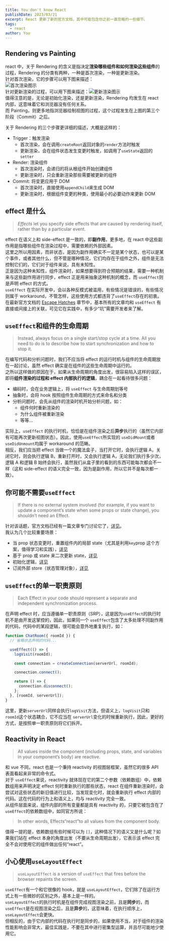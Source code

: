 ```yaml
---
title: You don't know React
publishDate: 2023/03/21
excerpt: React 更新了新的官方文档，其中可能包含你之前一直忽略的一些细节。
tags:
  - react
author: You
---
```


## Rendering vs Painting

react 中，关于 Rendering 的含义是指决定**渲染哪些组件和如何渲染这些组件**的过程，Rendering 的分类有两种，一种是首次渲染，一种是更新渲染。<br />针对首次渲染，它的步骤可以用下图来描述：<br />![首次渲染图示](/images/you-do-not-know-js/img1.png)<br />针对更新渲染的过程，可以用下图来描述：![更新渲染图示](/images/you-do-not-know-js/img2.png)<br />值得注意的是，无论是初始化渲染，还是更新渲染，Rendering 均发生在 react 内部，这意味着它和浏览器没有任何关系。<br />而 Painting，则更多地指浏览器绘制视图的过程，这个过程发生在上图的第三个阶段（Commit）之后。

关于 Rendering 的三个步骤更详细的描述，大概是这样的：

- Trigger：触发渲染
  - 首次渲染，会在调用`createRoot`返回对象的`render`方法时触发
  - 更新渲染，会在组件状态发生变更时触发，如调用了`useState`返回的`setter`
- Render: 渲染组件
  - 首次渲染时，会递归的将从根组件开始创建组件
  - 更新渲染时，只会重新渲染那些需要被更新的组件
- Commit: 将变更应用于 DOM
  - 首次渲染时，直接使用`appendChild`来生成 DOM
  - 更新渲染时，根据组件变更的种类，使用最小的必要动作来更新 DOM

## effect 是什么

> _Effects_ let you specify side effects that are caused by rendering itself, rather than by a particular event.

effect 在语义上和 side-effect 是一致的，即**副作用**，更多地，在 react 中这些副作用是指哪些组件在渲染过程中，需要依赖的外部因素。<br />这里之所以用因素，而非状态，是因为副作用确实不一定是某个状态，也可以是某个事件，或者其他什么，但不管是哪种情况，它们均存在于组件之外，组件是无法控制它们的，它们对于组件来说，具有未知性。<br />正是因为这种未知性，组件渲染时，如果想要得到符合预期的结果，需要一种机制来与这些副作用进行同步，effect 正是用来抽象这种机制的概念，而 `useEffect`则是声明 effect 的方式。<br />`useEffect` 在实际开发中，会以各种反模式被滥用，有些情况是错误的，有些情况则属于 workaround，不管怎样，这些使用方式都违背了`useEffect`存在的初衷。在最新官方文档的 [Escape Hatches](https://react.dev/learn/escape-hatches) 章节中，基本所有的文章均和 `useEffect` 有直接或间接上的关联，可见它在实践中，有多少“坑”需要开发者来了解。

## `useEffect`和组件的生命周期

> Instead, always focus on a single start/stop cycle at a time. All you need to do is to describe how to start synchronization and how to stop it.

在编写代码和分析问题时，我们不应当将 effect 的运行时机与组件的生命周期放在一起讨论，虽然 effect 确实是在组件的这些生命周期中运行的。<br />之所以这样做的原因在于，如果从生命周期的角度出发，很容易陷入这样的误区，即将**组件渲染的过程和 effect 内部执行的逻辑**，耦合在一起看待很多问题：

- 编码时，会在业务逻辑上，将 `useEffect` 与生命周期划等号
- 抽象时，会将 hook 按照组件生命周期的方式来命名和分类
- 分析问题时，会先从组件的渲染时机开始分析问题，如：
  - 组件何时重新渲染的
  - 为什么组件被重新渲染
  - 等等...

实际上，`useEffect` 的执行时机，恰恰是在组件渲染之后**异步**执行的（虽然它内部有可能再次更新视图状态）。因此，使用`useEffect`所实现的 `useDidMount`或者 `useDidUnmount`均属于 workaround 的范畴。<br />相反，我们应当把 effect 当做一个的魔法盒子，当打开它时，会执行逻辑 A，关闭它时，则会执行逻辑 B，重新打开时，又会执行逻辑 A，无论我们执行多少次，逻辑 A 和逻辑 B 始终会执行，虽然我们从盒子里的看到的东西可能每次都会不一样（这和 side-effect 的语义完全一致，因为是副作用，所以它并不是每次都一致）。

## 你可能不需要`useEffect`

> If there is no external system involved (for example, if you want to update a component’s state when some props or state change), you shouldn’t need an Effect.

针对该话题，官方文档已经有一篇文章专门讨论它了，[详见](https://react.dev/learn/you-might-not-need-an-effect)。<br />我认为几个比较重要场景：

- 当 prop 状态变更时，重置组件内的局部 state（尤其是利用`key`prop 这个方案，值得学习和实践），[详见](https://react.dev/learn/you-might-not-need-an-effect#resetting-all-state-when-a-prop-changes)
- 基于 prop 或 state 来二次更新 state，[详见](https://react.dev/learn/you-might-not-need-an-effect#updating-state-based-on-props-or-state)
- 初始化逻辑，[详见](https://react.dev/learn/you-might-not-need-an-effect#initializing-the-application)
- 订阅外部 store（状态管理对象），[详见](https://react.dev/learn/you-might-not-need-an-effect#subscribing-to-an-external-store)

## `useEffect`的单一职责原则

> Each Effect in your code should represent a separate and independent synchronization process.

在声明 effect 时，应当遵循单一职责原则（SRP），这是因为`useEffect`的执行时机不是由开发这掌控的，因此，如果同一个 `useEffect`包含了太多处理不同副作用的代码，代码中的某段逻辑，很可能会意外地重复执行，如：

```jsx
function ChatRoom({ roomId }) {
  // 省略状态声明的代码...

  useEffect(() => {
    logVisit(roomId);

    const connection = createConnection(serverUrl, roomId);

    connection.connect();

    return () => {
      connection.disconnect();
    };
  }, [roomId, serverUrl]);
}
```

这里，更新`serverUrl`同样会执行`logVisit`方法，但语义上，`logVisit`只和 `roomId`这个状态耦合，它不应当在 `serverUrl`变化的时候重新执行，因此，更好的方式，是按照单一职责原则将它们拆开。

## Reactivity in React

> All values inside the component (including props, state, and variables in your component’s body) are reactive.

和 vue 不同，react 也是一个秉持 reactivity 的视图层框架，虽然它的很多 API 表面看起来非常的命令式。<br />对于 `useEffect`来说，reactivity 就体现在它的第二个参数（依赖数组）中，依赖数组用来声明决定 effect 何时重新执行的那些状态，react 在组件重新渲染时，会尝试对这些状态的新旧值进行比较，当发现变化时，就会重新执行 effect 内部的代码。这在代码的行为上和语义上，均与 reactivity 完全一致。<br />从组件层面来说，组件内部的所有变量都是具有 reactivity 的，只要它被包含在了`useEffect`的依赖数组中，如同官方所说：

> In other words, Effects“react”to all values from the component body.

值得一提的是，依赖数组有些时候可以为 `[]`，这种情况下的语义又是什么呢？如果我们站在 effect 本身的角度出发（不要从生命周期出发），它表示该 effect 完全不会对使用它的组件做出任何“react”。

## 小心使用`useLayoutEffect`

> `useLayoutEffect` is a version of `useEffect` that fires before the browser repaints the screen.

`useEffect`有一个和它很像的 hook，就是 `useLayoutEffect`，它们除了在运行方式上有一些微妙的区别之外，基本上是一样的。<br />`useLayoutEffect`的执行时机是在组件完成视图渲染之前，且是**同步**的，而 `useEffect`是在视图渲染之后，且是**异步**的，这意味着，在执行顺序上，`useLayoutEffect`会更快。<br />但相反的，由于它内部的代码在执行时是同步的，如果使用不当，对于组件的渲染性能影响会非常大，最佳实践是，不要在其中进行密集型运算，并且尽可能地少使用它。
